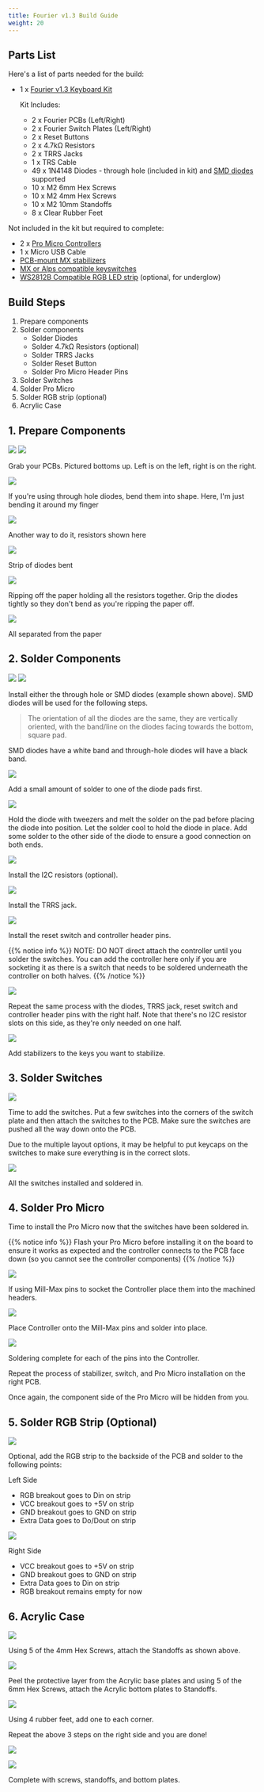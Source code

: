 ```yaml
---
title: Fourier v1.3 Build Guide
weight: 20
---
```


## Parts List

Here's a list of parts needed for the build:

* 1 x [Fourier v1.3 Keyboard Kit](https://keebd.com/)

  Kit Includes:
  * 2 x Fourier PCBs (Left/Right)
  * 2 x Fourier Switch Plates (Left/Right)
  * 2 x Reset Buttons
  * 2 x 4.7kΩ Resistors
  * 2 x TRRS Jacks
  * 1 x TRS Cable
  * 49 x 1N4148 Diodes - through hole \(included in kit\) and [SMD diodes](https://keebd.com/products/1n4148-diodes-pack-of-10?variant=40957931126936) supported
  * 10 x M2 6mm Hex Screws
  * 10 x M2 4mm Hex Screws
  * 10 x M2 10mm Standoffs
  * 8 x Clear Rubber Feet

Not included in the kit but required to complete:
* 2 x [Pro Micro Controllers](https://keebd.com/collections/controllers)
* 1 x Micro USB Cable
* [PCB-mount MX stabilizers](https://keebd.com/products/cherry-screw-in-stabilizers)
* [MX or Alps compatible keyswitches](https://keebd.com/collections/switches)
* [WS2812B Compatible RGB LED strip](https://keebd.com/products/ws2812b-rgb-led-strip) \(optional, for underglow\)

## Build Steps

1. Prepare components
2. Solder components
    * Solder Diodes
    * Solder 4.7kΩ Resistors \(optional\)
    * Solder TRRS Jacks
    * Solder Reset Button
    * Solder Pro Micro Header Pins
3. Solder Switches
4. Solder Pro Micro
5. Solder RGB strip \(optional\)
6. Acrylic Case

## 1. Prepare Components

![](./fourier-v1-3-pcb-left.png?height=350px)
![](./fourier-v1-3-pcb-right.png?height=350px)

Grab your PCBs. Pictured bottoms up. Left is on the left, right is on the right.

![](./diode-through-hole-1.jpg?height=700px)


If you're using through hole diodes, bend them into shape. Here, I'm just bending it around my finger

![](./diode-through-hole-2.jpg?height=700px)


Another way to do it, resistors shown here

![](./diode-through-hole-3.jpg?height=700px)


Strip of diodes bent

![](./diode-through-hole-4.jpg?height=700px)


Ripping off the paper holding all the resistors together. Grip the diodes tightly so they don't bend as you're ripping the paper off.

![](./diode-through-hole-5.jpg?height=700px)


All separated from the paper

## 2. Solder Components

![](./solder-through-hole-diodes.jpg?height=350px)
![](./solder-smd-diodes-2.jpg?height=350px)

Install either the through hole or SMD diodes (example shown above). SMD diodes will be used for the following steps.

> The orientation of all the diodes are the same, they are vertically oriented, with the band/line on the diodes facing towards the bottom, square pad.

SMD diodes have a white band and through-hole diodes will have a black band.

![](./solder-smd-diodes-1.jpg?height=700px)

Add a small amount of solder to one of the diode pads first.

![](./solder-smd-diodes-2.jpg?height=700px)

Hold the diode with tweezers and melt the solder on the pad before placing the diode into position. Let the solder cool to hold the diode in place.
Add some solder to the other side of the diode to ensure a good connection on both ends.

![](./solder-resistors.jpg?height=700px)

Install the I2C resistors (optional).

![](./solder-trrs-jack.jpg?height=700px)

Install the TRRS jack.

![](./solder-reset-switch.jpg?height=700px)

Install the reset switch and controller header pins.

{{% notice info %}}
NOTE: DO NOT direct attach the controller until you solder the switches. You can add the controller here only if you are socketing it as there is a switch that needs to be soldered underneath the controller on both halves.
{{% /notice %}}

![](./solder-right-half.jpg?height=700px)

Repeat the same process with the diodes, TRRS jack, reset switch and controller header pins with the right half. Note that there's no I2C resistor slots on this side, as they're only needed on one half.

![](./install-stabilizers.jpg?height=700px)

Add stabilizers to the keys you want to stabilize.

## 3. Solder Switches

![](./install-switches.jpg?height=700px)

Time to add the switches. Put a few switches into the corners of the switch plate and then attach the switches to the PCB. Make sure the switches are pushed all the way down onto the PCB.

Due to the multiple layout options, it may be helpful to put keycaps on the switches to make sure everything is in the correct slots.

![](./left-switches.jpg?height=700px)

All the switches installed and soldered in.

## 4. Solder Pro Micro

Time to install the Pro Micro now that the switches have been soldered in.

{{% notice info %}}
Flash your Pro Micro before installing it on the board to ensure it works as expected and the controller connects to the PCB face down (so you cannot see the controller components)
{{% /notice %}}

![](./controller-mill-max.jpg?height=700px)

If using Mill-Max pins to socket the Controller place them into the machined headers.

![](./controller.jpg?height=700px)

Place Controller onto the Mill-Max pins and solder into place.

![](./controller-soldered.jpg?height=700px)

Soldering complete for each of the pins into the Controller.

Repeat the process of stabilizer, switch, and Pro Micro installation on the right PCB.

Once again, the component side of the Pro Micro will be hidden from you.

## 5. Solder RGB Strip (Optional)

![](./install-led-strip-left.jpg?height=700px)

Optional, add the RGB strip to the backside of the PCB and solder to the following points:

Left Side
- RGB breakout goes to Din on strip
- VCC breakout goes to +5V on strip
- GND breakout goes to GND on strip
- Extra Data goes to Do/Dout on strip

![](./install-led-strip-right.jpg?height=700px)

Right Side
- VCC breakout goes to +5V on strip
- GND breakout goes to GND on strip
- Extra Data goes to Din on strip
- RGB breakout remains empty for now

## 6. Acrylic Case

![](./standoffs.jpg?height=700px)

Using 5 of the 4mm Hex Screws, attach the Standoffs as shown above.

![](./acrylic.jpg?height=700px)

Peel the protective layer from the Acrylic base plates and using 5 of the 6mm Hex Screws, attach the Acrylic bottom plates to Standoffs.

![](./feet.jpg?height=700px)

Using 4 rubber feet, add one to each corner.

Repeat the above 3 steps on the right side and you are done!

![](./fourier-v1-3-built-1.png?height=700px)

![](./fourier-v1-3-built-2.png?height=700px)

Complete with screws, standoffs, and bottom plates.
